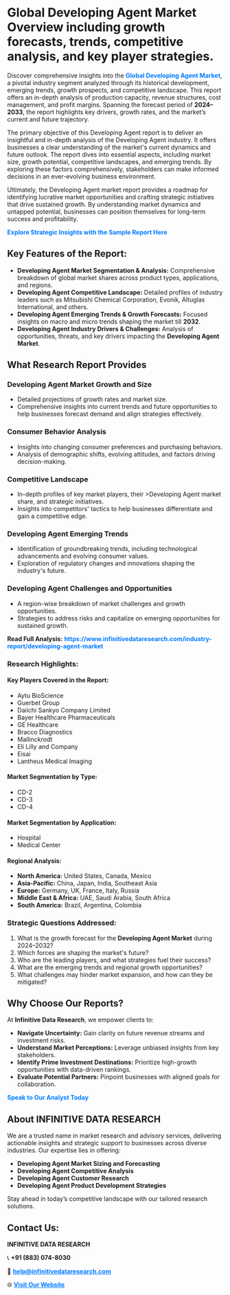 <h1>Global Developing Agent Market Overview including growth forecasts, trends, competitive analysis, and key player strategies.</h1>
<p>
Discover comprehensive insights into the 
<a href="https://www.infinitivedataresearch.com/industry-report/developing-agent-market" rel="dofollow" style="color: #007BFF; text-decoration: none;"><strong>Global Developing Agent Market</strong></a>, a pivotal industry segment analyzed through its historical development, emerging trends, growth prospects, and competitive landscape. This report offers an in-depth analysis of production capacity, revenue structures, cost management, and profit margins. Spanning the forecast period of <strong>2024–2033</strong>, the report highlights key drivers, growth rates, and the market’s current and future trajectory.
</p>
<p>
The primary objective of this Developing Agent report is to deliver an insightful and in-depth analysis of the Developing Agent industry. It offers businesses a clear understanding of the market's current dynamics and future outlook. The report dives into essential aspects, including market size, growth potential, competitive landscapes, and emerging trends. By exploring these factors comprehensively, stakeholders can make informed decisions in an ever-evolving business environment.
</p>
<p>
Ultimately, the Developing Agent market report provides a roadmap for identifying lucrative market opportunities and crafting strategic initiatives that drive sustained growth. By understanding market dynamics and untapped potential, businesses can position themselves for long-term success and profitability.
</p>
<p>
<a href="https://www.infinitivedataresearch.com/request-sample/reportId=105638" style="color: #007BFF; text-decoration: none;"><strong>Explore Strategic Insights with the Sample Report Here</strong></a>
</p>

<h2>Key Features of the Report:</h2>
<ul>
<li><strong>Developing Agent Market Segmentation & Analysis:</strong> Comprehensive breakdown of global market shares across product types, applications, and regions.</li>
<li><strong>Developing Agent Competitive Landscape:</strong> Detailed profiles of industry leaders such as Mitsubishi Chemical Corporation, Evonik, Altuglas International, and others.</li>
<li><strong>Developing Agent Emerging Trends & Growth Forecasts:</strong> Focused insights on macro and micro trends shaping the market till <strong>2032</strong>.</li>
<li><strong>Developing Agent Industry Drivers & Challenges:</strong> Analysis of opportunities, threats, and key drivers impacting the <strong>Developing Agent Market</strong>.</li>
</ul>

<h2>What Research Report Provides</h2>
<h3>Developing Agent Market Growth and Size</h3>
<ul>
<li>Detailed projections of growth rates and market size.</li>
<li>Comprehensive insights into current trends and future opportunities to help businesses forecast demand and align strategies effectively.</li>
</ul>

<h3>Consumer Behavior Analysis</h3>
<ul>
<li>Insights into changing consumer preferences and purchasing behaviors.</li>
<li>Analysis of demographic shifts, evolving attitudes, and factors driving decision-making.</li>
</ul>

<h3>Competitive Landscape</h3>
<ul>
<li>In-depth profiles of key market players, their >Developing Agent market share, and strategic initiatives.</li>
<li>Insights into competitors' tactics to help businesses differentiate and gain a competitive edge.</li>
</ul>

<h3>Developing Agent Emerging Trends</h3>
<ul>
<li>Identification of groundbreaking trends, including technological advancements and evolving consumer values.</li>
<li>Exploration of regulatory changes and innovations shaping the industry's future.</li>
</ul>

<h3>Developing Agent Challenges and Opportunities</h3>
<ul>
<li>A region-wise breakdown of market challenges and growth opportunities.</li>
<li>Strategies to address risks and capitalize on emerging opportunities for sustained growth.</li>
</ul>
<p><strong>Read Full Analysis:</strong> <a href="https://www.infinitivedataresearch.com/industry-report/developing-agent-market" rel="dofollow" style="color: #007BFF; text-decoration: none;"><strong>https://www.infinitivedataresearch.com/industry-report/developing-agent-market</strong></a></p>
<h3>Research Highlights:</h3>
<h4>Key Players Covered in the Report:</h4>
<ul><li>Aytu BioScience</li><li>Guerbet Group</li><li>Daiichi Sankyo Company Limited</li><li>Bayer Healthcare Pharmaceuticals</li><li>GE Healthcare</li><li>Bracco Diagnostics</li><li>Mallinckrodt</li><li>Eli Lilly and Company</li><li>Eisai</li><li>Lantheus Medical Imaging</li></ul>
<h4>Market Segmentation by Type:</h4>
<ul><li>CD-2</li><li>CD-3</li><li>CD-4</li></ul>
<h4>Market Segmentation by Application:</h4>
<ul><li>Hospital</li><li>Medical Center</li></ul>

<h4>Regional Analysis:</h4>
<ul>
<li><strong>North America:</strong> United States, Canada, Mexico</li>
<li><strong>Asia-Pacific:</strong> China, Japan, India, Southeast Asia</li>
<li><strong>Europe:</strong> Germany, UK, France, Italy, Russia</li>
<li><strong>Middle East & Africa:</strong> UAE, Saudi Arabia, South Africa</li>
<li><strong>South America:</strong> Brazil, Argentina, Colombia</li>
</ul>

<h3>Strategic Questions Addressed:</h3>
<ol>
<li>What is the growth forecast for the <strong>Developing Agent Market</strong> during 2024–2032?</li>
<li>Which forces are shaping the market's future?</li>
<li>Who are the leading players, and what strategies fuel their success?</li>
<li>What are the emerging trends and regional growth opportunities?</li>
<li>What challenges may hinder market expansion, and how can they be mitigated?</li>
</ol>

<h2>Why Choose Our Reports?</h2>
<p>At <strong>Infinitive Data Research</strong>, we empower clients to:</p>
<ul>
<li><strong>Navigate Uncertainty:</strong> Gain clarity on future revenue streams and investment risks.</li>
<li><strong>Understand Market Perceptions:</strong> Leverage unbiased insights from key stakeholders.</li>
<li><strong>Identify Prime Investment Destinations:</strong> Prioritize high-growth opportunities with data-driven rankings.</li>
<li><strong>Evaluate Potential Partners:</strong> Pinpoint businesses with aligned goals for collaboration.</li>
</ul>
<p><a href="https://www.infinitivedataresearch.com/industry-report/developing-agent-market" rel="dofollow" style="color: #007BFF; text-decoration: none;"><strong>Speak to Our Analyst Today</strong></a></p>

<h2>About INFINITIVE DATA RESEARCH</h2>
<p>We are a trusted name in market research and advisory services, delivering actionable insights and strategic support to businesses across diverse industries. Our expertise lies in offering:</p>
<ul>
<li><strong>Developing Agent Market Sizing and Forecasting</strong></li>
<li><strong>Developing Agent Competitive Analysis</strong></li>
<li><strong>Developing Agent Customer Research</strong></li>
<li><strong>Developing Agent Product Development Strategies</strong></li>
</ul>
<p>Stay ahead in today’s competitive landscape with our tailored research solutions.</p>

<h2>Contact Us:</h2>
<p><strong>INFINITIVE DATA RESEARCH</strong></p>
<p>📞 <strong>+91 (883) 074-8030</strong></p>
<p>📧 <strong><a href="mailto:help@infinitivedataresearch.com" style="color: #007BFF;">help@infinitivedataresearch.com</a></strong></p>
<p>🌐 <strong><a href="https://www.infinitivedataresearch.com" rel="dofollow" style="color: #007BFF;">Visit Our Website</a></strong></p>